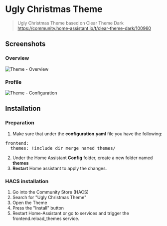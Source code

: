 # Ugly Christmas Theme
> Ugly Christmas Theme based on Clear Theme Dark https://community.home-assistant.io/t/clear-theme-dark/100960

## Screenshots
### Overview
![Theme - Overview](https://raw.githubusercontent.com/houtknots/UglyChristmas-Theme/master/docs/theme-overview.png)
### Profile
![Theme - Configuration](https://raw.githubusercontent.com/houtknots/UglyChristmas-Theme/master/docs/theme-profile.png)

## Installation

### Preparation
1. Make sure that under the **configuration.yaml** file you have the following:

<pre>
frontend:
  themes: !include_dir_merge_named themes/
</pre>

2. Under the Home Assistant **Config** folder, create a new folder named **themes**
3. **Restart** Home assistant to apply the changes. 

### HACS installation
1. Go into the Community Store (HACS)
2. Search for "Ugly Christmas Theme"
3. Open the Theme 
4. Press the "Install" button
5. Restart Home-Assistant or go to services and trigger the frontend.reload_themes service.